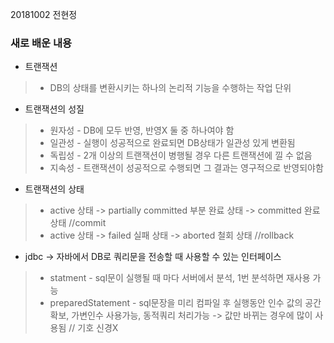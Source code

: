 20181002 전현정

### 새로 배운 내용
- 트랜잭션
> - DB의 상태를 변환시키는 하나의 논리적 기능을 수행하는 작업 단위

- 트랜잭션의 성질
> - 원자성 - DB에 모두 반영, 반영X 둘 중 하나여야 함
> - 일관성 - 실행이 성공적으로 완료되면 DB상태가 일관성 있게 변환됨
> - 독립성 - 2개 이상의 트랜잭션이 병행될 경우 다른 트랜잭션에 낄 수 없음
> - 지속성 - 트랜잭션이 성공적으로 수행되면 그 결과는 영구적으로 반영되야함

- 트랜잭션의 상태
> + active 상태 -> partially committed 부분 완료 상태 -> committed 완료 상태 //commit
> + active 상태 -> failed 실패 상태 -> aborted 철회 상태 //rollback

- jdbc -> 자바에서 DB로 쿼리문을 전송할 때 사용할 수 있는 인터페이스
> + statment - sql문이 실행될 때 마다 서버에서 분석, 1번 분석하면 재사용 가능
> + preparedStatement - sql문장을 미리 컴파일 후 실행동안 인수 값의 공간 확보, 가변인수 사용가능, 동적쿼리 처리가능 -> 값만 바뀌는 경우에 많이 사용됨 // 기호 신경X

